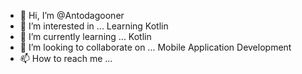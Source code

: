 - 👋 Hi, I’m @Antodagooner
- 👀 I’m interested in ... Learning Kotlin
- 🌱 I’m currently learning ... Kotlin
- 💞️ I’m looking to collaborate on ... Mobile Application Development
- 📫 How to reach me ...

<!---
Antodagooner/Antodagooner is a ✨ special ✨ repository because its `README.md` (this file) appears on your GitHub profile.
You can click the Preview link to take a look at your changes.
--->
